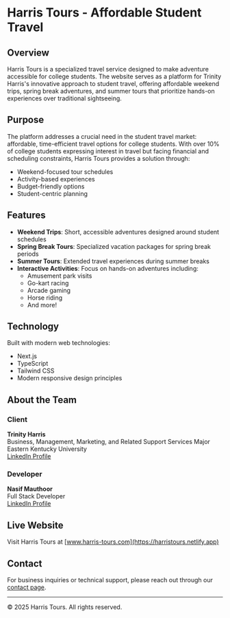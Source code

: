# Harris Tours - Affordable Student Travel

## Overview
Harris Tours is a specialized travel service designed to make adventure accessible for college students. The website serves as a platform for Trinity Harris's innovative approach to student travel, offering affordable weekend trips, spring break adventures, and summer tours that prioritize hands-on experiences over traditional sightseeing.

## Purpose
The platform addresses a crucial need in the student travel market: affordable, time-efficient travel options for college students. With over 10% of college students expressing interest in travel but facing financial and scheduling constraints, Harris Tours provides a solution through:
- Weekend-focused tour schedules
- Activity-based experiences
- Budget-friendly options
- Student-centric planning

## Features
- **Weekend Trips**: Short, accessible adventures designed around student schedules
- **Spring Break Tours**: Specialized vacation packages for spring break periods
- **Summer Tours**: Extended travel experiences during summer breaks
- **Interactive Activities**: Focus on hands-on adventures including:
  - Amusement park visits
  - Go-kart racing
  - Arcade gaming
  - Horse riding
  - And more!

## Technology
Built with modern web technologies:
- Next.js
- TypeScript
- Tailwind CSS
- Modern responsive design principles

## About the Team

### Client
**Trinity Harris**  
Business, Management, Marketing, and Related Support Services Major  
Eastern Kentucky University  
[LinkedIn Profile](https://www.linkedin.com/in/trinity-harris05/)

### Developer
**Nasif Mauthoor**  
Full Stack Developer  
[LinkedIn Profile](https://www.linkedin.com/in/nasif-mauthoor)

## Live Website
Visit Harris Tours at [www.harris-tours.com](https://harristours.netlify.app)

## Contact
For business inquiries or technical support, please reach out through our [contact page](https://www.harris-tours.com/about/contact).

---
© 2025 Harris Tours. All rights reserved.